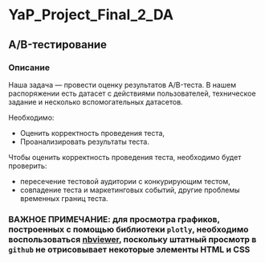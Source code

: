 # YaP_Project_Final_2_DA
## A/B-тестирование
### Описание
Наша задача — провести оценку результатов A/B-теста. В нашем распоряжении есть датасет с действиями пользователей, техническое задание и несколько вспомогательных датасетов.

Необходимо:

- Оценить корректность проведения теста,
- Проанализировать результаты теста.

Чтобы оценить корректность проведения теста, необходимо будет проверить:

- пересечение тестовой аудитории с конкурирующим тестом,
- совпадение теста и маркетинговых событий, другие проблемы временных границ теста.

### **ВАЖНОЕ ПРИМЕЧАНИЕ: для просмотра графиков, построенных с помощью библиотеки `plotly`, необходимо воспользоваться [nbviewer](https://nbviewer.org/), поскольку штатный просмотр в `github` не отрисовывает некоторые элементы HTML и CSS**
